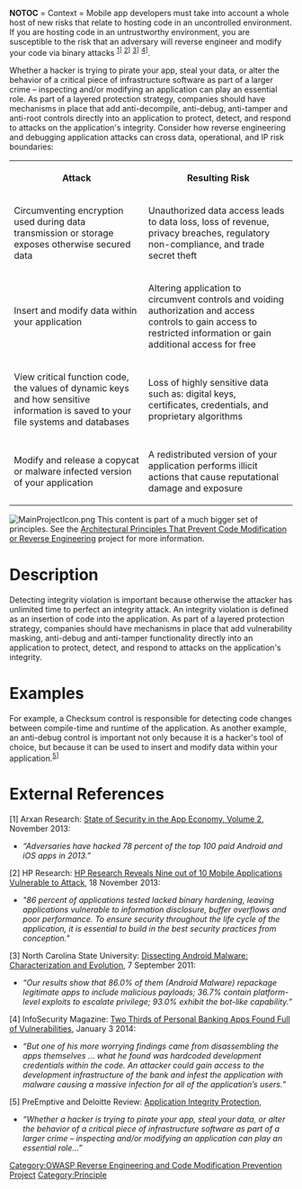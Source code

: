 __NOTOC__
\= Context = Mobile app developers must take into account a whole host
of new risks that relate to hosting code in an uncontrolled environment.
If you are hosting code in an untrustworthy environment, you are
susceptible to the risk that an adversary will reverse engineer and
modify your code via binary attacks
<sup>[1]([#ReferenceItem1 "wikilink")\]</sup>
<sup>[2]([#ReferenceItem2 "wikilink")\]</sup>
<sup>[3]([#ReferenceItem3 "wikilink")\]</sup>
<sup>[4]([#ReferenceItem4 "wikilink")\]</sup>.

Whether a hacker is trying to pirate your app, steal your data, or alter
the behavior of a critical piece of infrastructure software as part of a
larger crime – inspecting and/or modifying an application can play an
essential role. As part of a layered protection strategy, companies
should have mechanisms in place that add anti-decompile, anti-debug,
anti-tamper and anti-root controls directly into an application to
protect, detect, and respond to attacks on the application's integrity.
Consider how reverse engineering and debugging application attacks can
cross data, operational, and IP risk boundaries:

<table style="width:100%">

<tr>

<th>

Attack

</th>

<th>

Resulting Risk

</th>

</tr>

<tr>

<td>

Circumventing encryption used during data transmission or storage
exposes otherwise secured data

</td>

<td>

Unauthorized data access leads to data loss, loss of revenue, privacy
breaches, regulatory non-compliance, and trade secret theft

</td>

</tr>

<tr>

<td>

Insert and modify data within your application

</td>

<td>

Altering application to circumvent controls and voiding authorization
and access controls to gain access to restricted information or gain
additional access for free

</td>

</tr>

<tr>

<td>

View critical function code, the values of dynamic keys and how
sensitive information is saved to your file systems and databases

</td>

<td>

Loss of highly sensitive data such as: digital keys, certificates,
credentials, and proprietary algorithms

</td>

</tr>

<tr>

<td>

Modify and release a copycat or malware infected version of your
application

</td>

<td>

A redistributed version of your application performs illicit actions
that cause reputational damage and exposure

</td>

</tr>

</table>



![MainProjectIcon.png](MainProjectIcon.png "MainProjectIcon.png") This
content is part of a much bigger set of principles. See the
[Architectural Principles That Prevent Code Modification or Reverse
Engineering](https://www.owasp.org/index.php/Architectural_Principles_That_Prevent_Code_Modification_or_Reverse_Engineering)
project for more information.

# Description

Detecting integrity violation is important because otherwise the
attacker has unlimited time to perfect an integrity attack. An integrity
violation is defined as an insertion of code into the application. As
part of a layered protection strategy, companies should have mechanisms
in place that add vulnerability masking, anti-debug and anti-tamper
functionality directly into an application to protect, detect, and
respond to attacks on the application's integrity.

# Examples

For example, a Checksum control is responsible for detecting code
changes between compile-time and runtime of the application.
As another example, an anti-debug control is important not only because
it is a hacker's tool of choice, but because it can be used to insert
and modify data within your
application.<sup>[5]([#ReferenceItem5 "wikilink")\]</sup>

# External References

<span id="ReferenceItem1">\[1\] Arxan Research: [State of Security in
the App Economy,
Volume 2](https://www.arxan.com/assets/1/7/State_of_Security_in_the_App_Economy_Report_Vol._2.pdf),
November 2013:

  -
    *“Adversaries have hacked 78 percent of the top 100 paid Android and
    iOS apps in 2013.”*</span>

<span id="ReferenceItem2">\[2\] HP Research: [HP Research Reveals Nine
out of 10 Mobile Applications Vulnerable to
Attack](http://www8.hp.com/us/en/hp-news/press-release.html?id=1528865#.UuwZFPZvDi5),
18 November 2013:

  -
    *"86 percent of applications tested lacked binary hardening, leaving
    applications vulnerable to information disclosure, buffer overflows
    and poor performance. To ensure security throughout the life cycle
    of the application, it is essential to build in the best security
    practices from conception."*</span>

<span id="ReferenceItem3">\[3\] North Carolina State University:
[Dissecting Android Malware: Characterization and
Evolution](http://www.csc.ncsu.edu/faculty/jiang/pubs/OAKLAND12.pdf), 7
September 2011:

  -
    *“Our results show that 86.0% of them (Android Malware) repackage
    legitimate apps to include malicious payloads; 36.7% contain
    platform-level exploits to escalate privilege; 93.0% exhibit the
    bot-like capability.”*</span>

<span id="ReferenceItem4">\[4\] InfoSecurity Magazine: [Two Thirds of
Personal Banking Apps Found Full of
Vulnerabilities](http://www.infosecurity-magazine.com/view/36376/two-thirds-of-personal-banking-apps-found-full-of-vulnerabilities/),
January 3 2014:

  -
    *“But one of his more worrying findings came from disassembling the
    apps themselves ... what he found was hardcoded development
    credentials within the code. An attacker could gain access to the
    development infrastructure of the bank and infest the application
    with malware causing a massive infection for all of the
    application’s users.”*</span>

<span id="ReferenceItem5">\[5\] PreEmptive and Deloitte Review:
[Application Integrity
Protection](https://www.preemptive.com/solutions/application-integrity-protection),

  -
    *“Whether a hacker is trying to pirate your app, steal your data, or
    alter the behavior of a critical piece of infrastructure software as
    part of a larger crime – inspecting and/or modifying an application
    can play an essential role...”*</span>

[Category:OWASP Reverse Engineering and Code Modification Prevention
Project](Category:OWASP_Reverse_Engineering_and_Code_Modification_Prevention_Project "wikilink")
[Category:Principle](Category:Principle "wikilink")